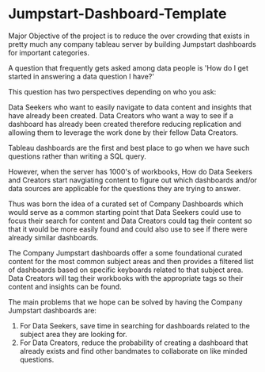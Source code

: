 # Jumpstart-Dashboard-Template
Major Objective of the project is to reduce the over crowding that exists in pretty much any company tableau server by building Jumpstart dashboards for important categories.

A question that frequently gets asked among data people is 'How do I get started in answering a data question I have?'

This question has two perspectives depending on who you ask:

Data Seekers who want to easily navigate to data content and insights that have already been created.
Data Creators who want a way to see if a dashboard has already been created therefore reducing replication and allowing them to leverage the work done by their fellow Data Creators.

Tableau dashboards are the first and best place to go when we have such questions rather than writing a SQL query.

However, when the server has 1000's of workbooks, How do Data Seekers and Creators start navgiating content to figure out which dashboards and/or data sources are applicable for the questions they are trying to answer.

Thus was born the idea of a curated set of Company Dashboards which would serve as a common starting point that Data Seekers could use to focus their search for content and Data Creators could tag their content so that it would be more easily found and could also use to see if there were already similar dashboards.  

The Company Jumpstart dashboards offer a some foundational curated content for the most common subject areas and then provides a filtered list of dashboards based on specific keyboards related to that subject area. 
Data Creators will tag their workbooks with the appropriate tags so their content and insights can be found.

The main problems that we hope can be solved by having the Company Jumpstart dashboards are:

1) For Data Seekers, save time in searching for dashboards related to the subject area they are looking for.
2) For Data Creators, reduce the probability of creating a dashboard that already exists and find other bandmates to collaborate on like minded questions.
